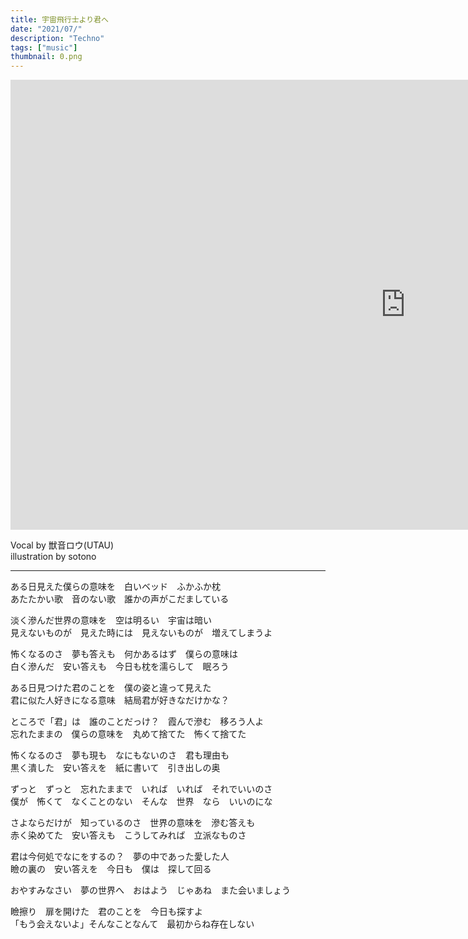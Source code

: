 ```yaml
---
title: 宇宙飛行士より君へ
date: "2021/07/"
description: "Techno"
tags: ["music"]
thumbnail: 0.png
---
```


<iframe width="1264" height="720" src="https://www.youtube.com/embed/54y0umrXWsQ" title="YouTube video player" frameborder="0" allow="accelerometer; autoplay; clipboard-write; encrypted-media; gyroscope; picture-in-picture" allowfullscreen></iframe>


Vocal by 獣音ロウ(UTAU)  
illustration by sotono

---

ある日見えた僕らの意味を　白いベッド　ふかふか枕  
あたたかい歌　音のない歌　誰かの声がこだましている  
  
淡く滲んだ世界の意味を　空は明るい　宇宙は暗い  
見えないものが　見えた時には　見えないものが　増えてしまうよ  
  
怖くなるのさ　夢も答えも　何かあるはず　僕らの意味は  
白く滲んだ　安い答えも　今日も枕を濡らして　眠ろう  
  
  
ある日見つけた君のことを　僕の姿と違って見えた  
君に似た人好きになる意味　結局君が好きなだけかな？  
  
ところで「君」は　誰のことだっけ？　霞んで滲む　移ろう人よ  
忘れたままの　僕らの意味を　丸めて捨てた　怖くて捨てた  
  
怖くなるのさ　夢も現も　なにもないのさ　君も理由も  
黒く潰した　安い答えを　紙に書いて　引き出しの奥  
  
  
ずっと　ずっと　忘れたままで　いれば　いれば　それでいいのさ  
僕が　怖くて　なくことのない　そんな　世界　なら　いいのにな  
  
さよならだけが　知っているのさ　世界の意味を　滲む答えも  
赤く染めてた　安い答えも　こうしてみれば　立派なものさ  
  
君は今何処でなにをするの？　夢の中であった愛した人  
瞼の裏の　安い答えを　今日も　僕は　探して回る  
  
おやすみなさい　夢の世界へ　おはよう　じゃあね　また会いましょう  
  
瞼擦り　扉を開けた　君のことを　今日も探すよ  
「もう会えないよ」そんなことなんて　最初からね存在しない  